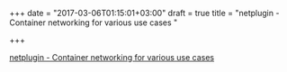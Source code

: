 +++
date = "2017-03-06T01:15:01+03:00"
draft = true
title = "netplugin - Container networking for various use cases "

+++

<p><a href="https://t.co/Pt8ODGsS0M">netplugin - Container networking for various use cases </a></p>
